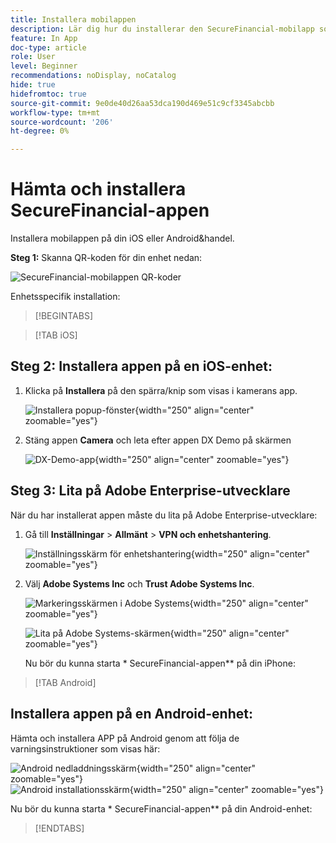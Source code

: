 ```yaml
---
title: Installera mobilappen
description: Lär dig hur du installerar den SecureFinancial-mobilapp som används i L535 Summit Lab.
feature: In App
doc-type: article
role: User
level: Beginner
recommendations: noDisplay, noCatalog
hide: true
hidefromtoc: true
source-git-commit: 9e0de40d26aa53dca190d469e51c9cf3345abcbb
workflow-type: tm+mt
source-wordcount: '206'
ht-degree: 0%

---
```



# Hämta och installera SecureFinancial-appen

Installera mobilappen på din iOS eller Android&amp;handel.

**Steg 1:** Skanna QR-koden för din enhet nedan:

![SecureFinancial-mobilappen QR-koder](/help/summit-lab-assets/assets/dx-demo-app-qr-codes.png)

Enhetsspecifik installation:

>[!BEGINTABS]

>[!TAB iOS]

## Steg 2: Installera appen på en iOS-enhet:

1. Klicka på **Installera** på den spärra/knip som visas i kamerans app.

   ![Installera popup-fönster](/help/summit-lab-assets/assets/install_popup.png){width="250" align="center" zoomable="yes"}

2. Stäng appen **Camera** och leta efter appen DX Demo på skärmen

   ![DX-Demo-app](/help/summit-lab-assets/assets/dx_demo_on_ios_screen.png){width="250" align="center" zoomable="yes"}


## Steg 3: Lita på Adobe Enterprise-utvecklare

När du har installerat appen måste du lita på Adobe Enterprise-utvecklare:

1. Gå till **Inställningar** > **Allmänt** > **VPN och enhetshantering**.

   ![Inställningsskärm för enhetshantering](/help/summit/l820-lab-workbook/assets/1-2-2-device-management-screen.PNG "Inställningsskärm för enhetshantering"){width="250" align="center" zoomable="yes"}

1. Välj **Adobe Systems Inc** och **Trust Adobe Systems Inc**.

   ![Markeringsskärmen i Adobe Systems](/help/summit/l820-lab-workbook/assets/1-2-3-adobe-systems.PNG "Markeringsskärmen i Adobe Systems"){width="250" align="center" zoomable="yes"}
   <br>

   ![Lita på Adobe Systems-skärmen](/help/summit/l820-lab-workbook/assets/1-2-4-trust-adobe.PNG){width="250" align="center" zoomable="yes"}

   Nu bör du kunna starta * SecureFinancial-appen** på din iPhone:


>[!TAB Android]

## Installera appen på en Android-enhet:

Hämta och installera APP på Android genom att följa de varningsinstruktioner som visas här:

![Android nedladdningsskärm](/help/summit/l820-lab-workbook/assets/1-2-5-android-download.jpg "Android nedladdningsskärm"){width="250" align="center" zoomable="yes"}
<br>
![Android installationsskärm](/help/summit/l820-lab-workbook/assets/1-2-6-android-installation.jpg){width="250" align="center" zoomable="yes"}

Nu bör du kunna starta * SecureFinancial-appen** på din Android-enhet:

>[!ENDTABS]


